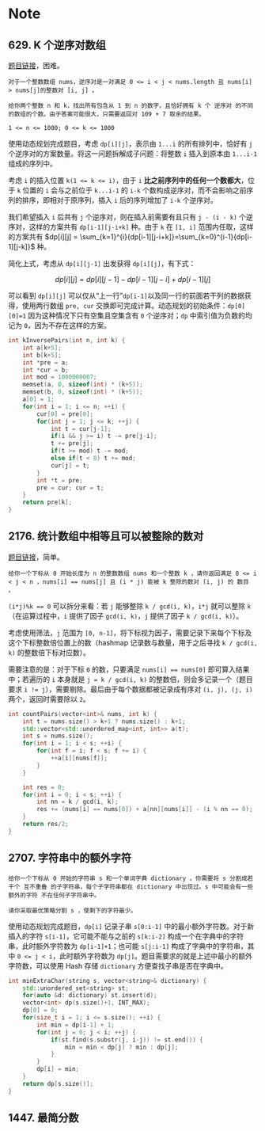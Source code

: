 # Note

## 629. K 个逆序对数组

[题目链接](https://leetcode.cn/problems/k-inverse-pairs-array/)，困难。

```
对于一个整数数组 nums，逆序对是一对满足 0 <= i < j < nums.length 且 nums[i] > nums[j]的整数对 [i, j] 。

给你两个整数 n 和 k，找出所有包含从 1 到 n 的数字，且恰好拥有 k 个 逆序对 的不同的数组的个数。由于答案可能很大，只需要返回对 109 + 7 取余的结果。

1 <= n <= 1000; 0 <= k <= 1000
```

使用动态规划完成题目，考虑 `dp[i][j]`，表示由 `1...i` 的所有排列中，恰好有 `j` 个逆序对的方案数量。将这一问题拆解成子问题：将整数 `i` 插入到原本由 `1...i-1` 组成的序列中。

考虑 `i` 的插入位置 `k(1 <= k <= i)`，由于 `i` **比之前序列中的任何一个数都大**，位于 `k` 位置的 `i` 会与之前位于 `k...i-1` 的 `i-k` 个数构成逆序对，而不会影响之前序列的排序，即相对于原序列，插入 `i` 后的序列增加了 `i-k` 个逆序对。

我们希望插入 `i` 后共有 `j` 个逆序对，则在插入前需要有且只有 `j - (i - k)` 个逆序对，这样的方案共有 `dp[i-1][j-i+k]` 种。由于 `k` 在 `[1, i]` 范围内任取，这样的方案共有 $dp[i][j] = \sum_{k=1}^{i}{dp[i-1][j-i+k]}=\sum_{k=0}^{i-1}{dp[i-1][j-k]}$ 种。

简化上式，考虑从 `dp[i][j-1]` 出发获得 `dp[i][j]`，有下式：

$$
dp[i][j] = dp[i][j-1] - dp[i-1][j-i] + dp[i-1][j]
$$

可以看到 `dp[i][j]` 可以仅从“上一行”`dp[i-1]`以及同一行的前面若干列的数据获得，使用两行数组 `pre, cur` 交换即可完成计算。动态规划的初始条件：`dp[0][0]=1` 因为这种情况下只有空集且空集含有 `0` 个逆序对；`dp` 中索引值为负数的均记为 `0`，因为不存在这样的方案。

```cpp
int kInversePairs(int n, int k) {
    int a[k+5];
    int b[k+5];
    int *pre = a;
    int *cur = b;
    int mod = 1000000007;
    memset(a, 0, sizeof(int) * (k+5));
    memset(b, 0, sizeof(int) * (k+5));
    a[0] = 1;
    for(int i = 1; i <= n; ++i) {
        cur[0] = pre[0];
        for(int j = 1; j <= k; ++j) {
            int t = cur[j-1];
            if(i && j >= i) t -= pre[j-i];
            t += pre[j];
            if(t >= mod) t -= mod;
            else if(t < 0) t += mod;
            cur[j] = t;
        }
        int *t = pre;
        pre = cur; cur = t;
    }
    return pre[k];
}
```

## 2176. 统计数组中相等且可以被整除的数对

[题目链接](https://leetcode.cn/problems/count-equal-and-divisible-pairs-in-an-array)，简单。

```
给你一个下标从 0 开始长度为 n 的整数数组 nums 和一个整数 k ，请你返回满足 0 <= i < j < n ，nums[i] == nums[j] 且 (i * j) 能被 k 整除的数对 (i, j) 的 数目 。
```

`(i*j)%k == 0` 可以拆分来看：若 `j` 能够整除 `k / gcd(i, k)`，`i*j` 就可以整除 `k`（在运算过程中，`i` 提供了因子 `gcd(i, k)`，`j` 提供了因子 `k / gcd(i, k)`）。

考虑使用筛法，`j` 范围为 `[0, n-1]`，将下标视为因子，需要记录下来每个下标及这个下标整数倍位置上的数（hashmap 记录数与数量，用于之后寻找 `k / gcd(i, k)` 的整数倍下标对应数）。

需要注意的是：对于下标 `0` 的数，只要满足 `nums[i] == nums[0]` 即可算入结果中；若遍历的 `i` 本身就是 `j = k / gcd(i, k)` 的整数倍，则会多记录一个（题目要求 `i != j`），需要剔除。最后由于每个数据都被记录成有序对 `(i, j), (j, i)` 两个，返回时需要除以 `2`。

```cpp
int countPairs(vector<int>& nums, int k) {
    int t = nums.size() > k+1 ? nums.size() : k+1;
    std::vector<std::unordered_map<int, int>> a(t);
    int s = nums.size();
    for(int i = 1; i < s; ++i) {
        for(int f = i; f < s; f += i) {
            ++a[i][nums[f]];
        }
    }

    int res = 0;
    for(int i = 0; i < s; ++i) {
        int nn = k / gcd(i, k);
        res += (nums[i] == nums[0]) + a[nn][nums[i]] - (i % nn == 0);
    }
    return res/2;
}
```

## 2707. 字符串中的额外字符

```
给你一个下标从 0 开始的字符串 s 和一个单词字典 dictionary 。你需要将 s 分割成若干个 互不重叠 的子字符串，每个子字符串都在 dictionary 中出现过。s 中可能会有一些 额外的字符 不在任何子字符串中。

请你采取最优策略分割 s ，使剩下的字符最少。
```

使用动态规划完成题目，`dp[i]` 记录子串 `s[0:i-1]` 中的最小额外字符数。对于新插入的字符 `s[i-1]`，它可能不能与之前的 `s[k:i-2]` 构成一个在字典中的字符串，此时额外字符数为 `dp[i-1]+1`；也可能 `s[j:i-1]` 构成了字典中的字符串，其中 `0 <= j < i`，此时额外字符数为 `dp[j]`。题目需要求的就是上述中最小的额外字符数，可以使用 Hash 存储 `dictionary` 方便查找子串是否在字典中。

```cpp
int minExtraChar(string s, vector<string>& dictionary) {
    std::unordered_set<string> st;
    for(auto &d: dictionary) st.insert(d);
    vector<int> dp(s.size()+1, INT_MAX);
    dp[0] = 0;
    for(size_t i = 1; i <= s.size(); ++i) {
        int min = dp[i-1] + 1;
        for(int j = 0; j < i; ++j) {
            if(st.find(s.substr(j, i-j)) != st.end()) {
                min = min < dp[j] ? min : dp[j];
            }
        }
        dp[i] = min;
    }
    return dp[s.size()];
}
```

## 1447. 最简分数

